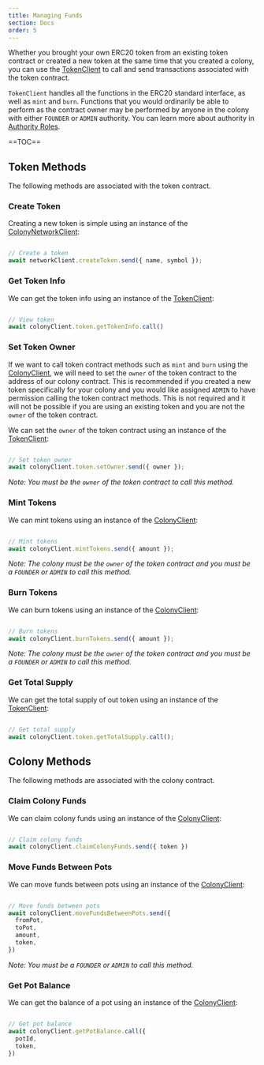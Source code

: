```yaml
---
title: Managing Funds
section: Docs
order: 5
---
```


Whether you brought your own ERC20 token from an existing token contract or created a new token at the same time that you created a colony, you can use the [TokenClient](/colonyJS/api-tokenclient/) to call and send transactions associated with the token contract.

`TokenClient` handles all the functions in the ERC20 standard interface, as well as `mint` and `burn`. Functions that you would ordinarily be able to perform as the contract owner may be performed by anyone in the colony with either `FOUNDER` or `ADMIN` authority. You can learn more about authority in [Authority Roles](/colonyJS/docs-authority-roles/).

==TOC==

## Token Methods

The following methods are associated with the token contract.

### Create Token

Creating a new token is simple using an instance of the [ColonyNetworkClient](/colonyjs/api-colonynetworkclient):

```js

// Create a token
await networkClient.createToken.send({ name, symbol });

```

### Get Token Info

We can get the token info using an instance of the [TokenClient](/colonyjs/api-tokenclient):

```js

// View token
await colonyClient.token.getTokenInfo.call()

```

### Set Token Owner

If we want to call token contract methods such as `mint` and `burn` using the [ColonyClient](/colonyjs/api-colonyclient), we will need to set the `owner` of the token contract to the address of our colony contract. This is recommended if you created a new token specifically for your colony and you would like assigned `ADMIN` to have permission calling the token contract methods. This is not required and it will not be possible if you are using an existing token and you are not the `owner` of the token contract.

We can set the `owner` of the token contract using an instance of the [TokenClient](/colonyjs/api-tokenclient):

```js

// Set token owner
await colonyClient.token.setOwner.send({ owner });

```

*Note: You must be the `owner` of the token contract to call this method.*

### Mint Tokens

We can mint tokens using an instance of the [ColonyClient](/colonyjs/api-colonyclient):

```js

// Mint tokens
await colonyClient.mintTokens.send({ amount });

```

*Note: The colony must be the `owner` of the token contract and you must be a `FOUNDER` or `ADMIN` to call this method.*

### Burn Tokens

We can burn tokens using an instance of the [ColonyClient](/colonyjs/api-colonyclient):

```js

// Burn tokens
await colonyClient.burnTokens.send({ amount });

```

*Note: The colony must be the `owner` of the token contract and you must be a `FOUNDER` or `ADMIN` to call this method.*

### Get Total Supply

We can get the total supply of out token using an instance of the [TokenClient](/colonyjs/api-tokenclient):

```js

// Get total supply
await colonyClient.token.getTotalSupply.call();

```

## Colony Methods

The following methods are associated with the colony contract.

### Claim Colony Funds

We can claim colony funds using an instance of the [ColonyClient](/colonyjs/api-colonyclient):

```js

// Claim colony funds
await colonyClient.claimColonyFunds.send({ token })

```

### Move Funds Between Pots

We can move funds between pots using an instance of the [ColonyClient](/colonyjs/api-colonyclient):

```js

// Move funds between pots
await colonyClient.moveFundsBetweenPots.send({
  fromPot,
  toPot,
  amount,
  token,
})

```

*Note: You must be a `FOUNDER` or `ADMIN` to call this method.*

### Get Pot Balance

We can get the balance of a pot using an instance of the [ColonyClient](/colonyjs/api-colonyclient):

```js

// Get pot balance
await colonyClient.getPotBalance.call({
  potId,
  token,
})

```

